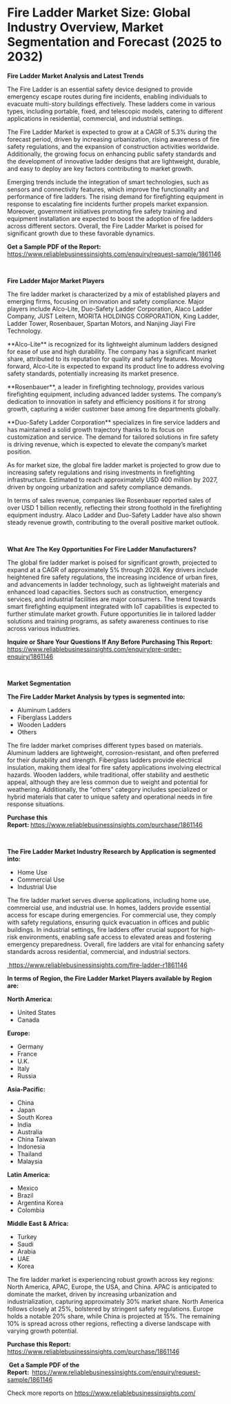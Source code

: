 <p><h1>Fire Ladder Market Size: Global Industry Overview, Market Segmentation and Forecast (2025 to 2032)</h1></p><p><strong>Fire Ladder Market Analysis and Latest Trends</strong></p>
<p><p>The Fire Ladder is an essential safety device designed to provide emergency escape routes during fire incidents, enabling individuals to evacuate multi-story buildings effectively. These ladders come in various types, including portable, fixed, and telescopic models, catering to different applications in residential, commercial, and industrial settings.</p><p>The Fire Ladder Market is expected to grow at a CAGR of 5.3% during the forecast period, driven by increasing urbanization, rising awareness of fire safety regulations, and the expansion of construction activities worldwide. Additionally, the growing focus on enhancing public safety standards and the development of innovative ladder designs that are lightweight, durable, and easy to deploy are key factors contributing to market growth. </p><p>Emerging trends include the integration of smart technologies, such as sensors and connectivity features, which improve the functionality and performance of fire ladders. The rising demand for firefighting equipment in response to escalating fire incidents further propels market expansion. Moreover, government initiatives promoting fire safety training and equipment installation are expected to boost the adoption of fire ladders across different sectors. Overall, the Fire Ladder Market is poised for significant growth due to these favorable dynamics.</p></p>
<p><strong>Get a Sample PDF of the Report:&nbsp;</strong> <a href="https://www.reliablebusinessinsights.com/enquiry/request-sample/1861146?utm_campaign=2221&utm_medium=2&utm_source=Github&utm_content=ia&utm_term=22022025&utm_id=fire-ladder">https://www.reliablebusinessinsights.com/enquiry/request-sample/1861146</a></p>
<p>&nbsp;</p>
<p><strong>Fire Ladder Major Market Players</strong></p>
<p><p>The fire ladder market is characterized by a mix of established players and emerging firms, focusing on innovation and safety compliance. Major players include Alco-Lite, Duo-Safety Ladder Corporation, Alaco Ladder Company, JUST Leitern, MORITA HOLDINGS CORPORATION, King Ladder, Ladder Tower, Rosenbauer, Spartan Motors, and Nanjing Jiayi Fire Technology.</p><p>**Alco-Lite** is recognized for its lightweight aluminum ladders designed for ease of use and high durability. The company has a significant market share, attributed to its reputation for quality and safety features. Moving forward, Alco-Lite is expected to expand its product line to address evolving safety standards, potentially increasing its market presence.</p><p>**Rosenbauer**, a leader in firefighting technology, provides various firefighting equipment, including advanced ladder systems. The company’s dedication to innovation in safety and efficiency positions it for strong growth, capturing a wider customer base among fire departments globally.</p><p>**Duo-Safety Ladder Corporation** specializes in fire service ladders and has maintained a solid growth trajectory thanks to its focus on customization and service. The demand for tailored solutions in fire safety is driving revenue, which is expected to elevate the company’s market position.</p><p>As for market size, the global fire ladder market is projected to grow due to increasing safety regulations and rising investments in firefighting infrastructure. Estimated to reach approximately USD 400 million by 2027, driven by ongoing urbanization and safety compliance demands.</p><p>In terms of sales revenue, companies like Rosenbauer reported sales of over USD 1 billion recently, reflecting their strong foothold in the firefighting equipment industry. Alaco Ladder and Duo-Safety Ladder have also shown steady revenue growth, contributing to the overall positive market outlook.</p></p>
<p>&nbsp;</p>
<p><strong>What Are The Key Opportunities For Fire Ladder Manufacturers?</strong></p>
<p><p>The global fire ladder market is poised for significant growth, projected to expand at a CAGR of approximately 5% through 2028. Key drivers include heightened fire safety regulations, the increasing incidence of urban fires, and advancements in ladder technology, such as lightweight materials and enhanced load capacities. Sectors such as construction, emergency services, and industrial facilities are major consumers. The trend towards smart firefighting equipment integrated with IoT capabilities is expected to further stimulate market growth. Future opportunities lie in tailored ladder solutions and training programs, as safety awareness continues to rise across various industries.</p></p>
<p><strong>Inquire or Share Your Questions If Any Before Purchasing This Report:</strong> <a href="https://www.reliablebusinessinsights.com/enquiry/pre-order-enquiry/1861146?utm_campaign=2221&utm_medium=2&utm_source=Github&utm_content=ia&utm_term=22022025&utm_id=fire-ladder">https://www.reliablebusinessinsights.com/enquiry/pre-order-enquiry/1861146</a></p>
<p>&nbsp;</p>
<p><strong>Market Segmentation</strong></p>
<p><strong>The Fire Ladder Market Analysis by types is segmented into:</strong></p>
<p><ul><li>Aluminum Ladders</li><li>Fiberglass Ladders</li><li>Wooden Ladders</li><li>Others</li></ul></p>
<p><p>The fire ladder market comprises different types based on materials. Aluminum ladders are lightweight, corrosion-resistant, and often preferred for their durability and strength. Fiberglass ladders provide electrical insulation, making them ideal for fire safety applications involving electrical hazards. Wooden ladders, while traditional, offer stability and aesthetic appeal, although they are less common due to weight and potential for weathering. Additionally, the "others" category includes specialized or hybrid materials that cater to unique safety and operational needs in fire response situations.</p></p>
<p><strong>Purchase this Report:&nbsp;</strong><a href="https://www.reliablebusinessinsights.com/purchase/1861146?utm_campaign=2221&utm_medium=2&utm_source=Github&utm_content=ia&utm_term=22022025&utm_id=fire-ladder">https://www.reliablebusinessinsights.com/purchase/1861146</a></p>
<p>&nbsp;</p>
<p><strong>The Fire Ladder Market Industry Research by Application is segmented into:</strong></p>
<p><ul><li>Home Use</li><li>Commercial Use</li><li>Industrial Use</li></ul></p>
<p><p>The fire ladder market serves diverse applications, including home use, commercial use, and industrial use. In homes, ladders provide essential access for escape during emergencies. For commercial use, they comply with safety regulations, ensuring quick evacuation in offices and public buildings. In industrial settings, fire ladders offer crucial support for high-risk environments, enabling safe access to elevated areas and fostering emergency preparedness. Overall, fire ladders are vital for enhancing safety standards across residential, commercial, and industrial sectors.</p></p>
<p><a href="https://www.reliablebusinessinsights.com/fire-ladder-r1861146?utm_campaign=2221&utm_medium=2&utm_source=Github&utm_content=ia&utm_term=22022025&utm_id=fire-ladder">&nbsp;https://www.reliablebusinessinsights.com/fire-ladder-r1861146</a></p>
<p><strong>In terms of Region, the Fire Ladder Market Players available by Region are:</strong></p>
<p>
    <p> <strong> North America: </strong>
        <ul>
            <li>United States</li>
            <li>Canada</li>
        </ul>
        </p> 
    <p> <strong> Europe: </strong>
        <ul>
            <li>Germany</li>
            <li>France</li>
            <li>U.K.</li>
            <li>Italy</li>
            <li>Russia</li>
        </ul>
        </p> 
    <p> <strong> Asia-Pacific: </strong>
        <ul>
            <li>China</li>
            <li>Japan</li>
            <li>South Korea</li>
            <li>India</li>
            <li>Australia</li>
            <li>China Taiwan</li>
            <li>Indonesia</li>
            <li>Thailand</li>
            <li>Malaysia</li>
        </ul>
        </p> 
    <p> <strong> Latin America: </strong>
        <ul>
            <li>Mexico</li>
            <li>Brazil</li>
            <li>Argentina Korea</li>
            <li>Colombia</li>
        </ul>
        </p> 
    <p> <strong> Middle East & Africa: </strong>
        <ul>
            <li>Turkey</li>
            <li>Saudi</li>
            <li>Arabia</li>
            <li>UAE</li>
            <li>Korea</li>
        </ul>
    </p>
    </p>
<p><p>The fire ladder market is experiencing robust growth across key regions: North America, APAC, Europe, the USA, and China. APAC is anticipated to dominate the market, driven by increasing urbanization and industrialization, capturing approximately 30% market share. North America follows closely at 25%, bolstered by stringent safety regulations. Europe holds a notable 20% share, while China is projected at 15%. The remaining 10% is spread across other regions, reflecting a diverse landscape with varying growth potential.</p></p>
<p><strong>Purchase this Report: </strong><a href="https://www.reliablebusinessinsights.com/purchase/1861146?utm_campaign=2221&utm_medium=2&utm_source=Github&utm_content=ia&utm_term=22022025&utm_id=fire-ladder">https://www.reliablebusinessinsights.com/purchase/1861146</a></p>
<p>&nbsp;<strong>Get a Sample PDF of the Report:&nbsp;&nbsp;</strong><a href="https://www.reliablebusinessinsights.com/enquiry/request-sample/1861146?utm_campaign=2221&utm_medium=2&utm_source=Github&utm_content=ia&utm_term=22022025&utm_id=fire-ladder">https://www.reliablebusinessinsights.com/enquiry/request-sample/1861146</a></p>
<p><strong></strong></p>
<p>Check more reports on <a href="https://www.reliablebusinessinsights.com/?utm_campaign=2221&utm_medium=2&utm_source=Github&utm_content=ia&utm_term=22022025&utm_id=fire-ladder">https://www.reliablebusinessinsights.com/</a></p>